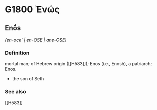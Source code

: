 # G1800 Ἐνώς

## Enṓs

_(en-oce' | en-OSE | ane-OSE)_

### Definition

mortal man; of Hebrew origin ([[H583]]); Enos (i.e., Enosh), a patriarch; Enos.

- the son of Seth

### See also

[[H583]]

